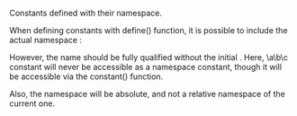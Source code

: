 Constants defined with their namespace.

When defining constants with define() function, it is possible to include the actual namespace : 

<?php

define('a\b\c', 1); 

?>

However, the name should be fully qualified without the initial \. Here, \a\b\c constant will never be accessible as a namespace constant, though it will be accessible via the constant() function.

Also, the namespace will be absolute, and not a relative namespace of the current one. 